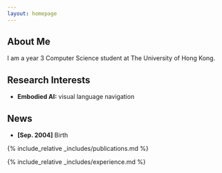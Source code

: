 ```yaml
---
layout: homepage
---
```


## About Me

I am a year 3 Computer Science student at The University of Hong Kong.

## Research Interests

- **Embodied AI:** visual language navigation

## News

- **[Sep. 2004]** Birth

{% include_relative _includes/publications.md %}

{% include_relative _includes/experience.md %}

